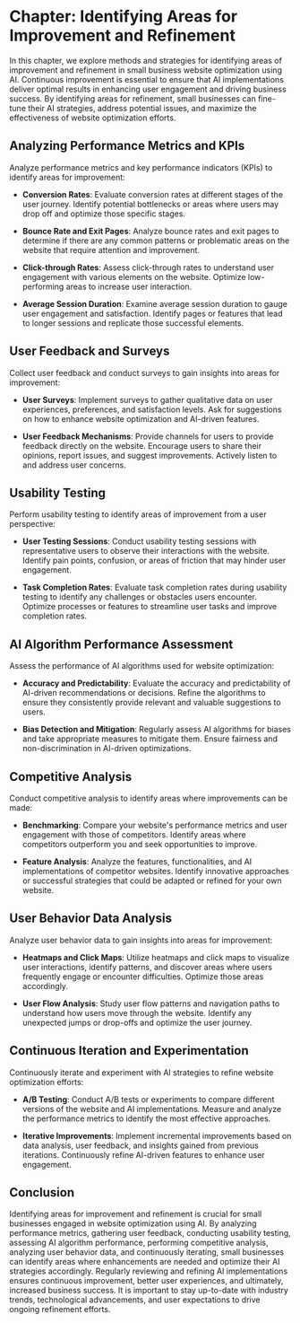 Chapter: Identifying Areas for Improvement and Refinement
=========================================================

In this chapter, we explore methods and strategies for identifying areas of improvement and refinement in small business website optimization using AI. Continuous improvement is essential to ensure that AI implementations deliver optimal results in enhancing user engagement and driving business success. By identifying areas for refinement, small businesses can fine-tune their AI strategies, address potential issues, and maximize the effectiveness of website optimization efforts.

Analyzing Performance Metrics and KPIs
--------------------------------------

Analyze performance metrics and key performance indicators (KPIs) to identify areas for improvement:

* **Conversion Rates**: Evaluate conversion rates at different stages of the user journey. Identify potential bottlenecks or areas where users may drop off and optimize those specific stages.

* **Bounce Rate and Exit Pages**: Analyze bounce rates and exit pages to determine if there are any common patterns or problematic areas on the website that require attention and improvement.

* **Click-through Rates**: Assess click-through rates to understand user engagement with various elements on the website. Optimize low-performing areas to increase user interaction.

* **Average Session Duration**: Examine average session duration to gauge user engagement and satisfaction. Identify pages or features that lead to longer sessions and replicate those successful elements.

User Feedback and Surveys
-------------------------

Collect user feedback and conduct surveys to gain insights into areas for improvement:

* **User Surveys**: Implement surveys to gather qualitative data on user experiences, preferences, and satisfaction levels. Ask for suggestions on how to enhance website optimization and AI-driven features.

* **User Feedback Mechanisms**: Provide channels for users to provide feedback directly on the website. Encourage users to share their opinions, report issues, and suggest improvements. Actively listen to and address user concerns.

Usability Testing
-----------------

Perform usability testing to identify areas of improvement from a user perspective:

* **User Testing Sessions**: Conduct usability testing sessions with representative users to observe their interactions with the website. Identify pain points, confusion, or areas of friction that may hinder user engagement.

* **Task Completion Rates**: Evaluate task completion rates during usability testing to identify any challenges or obstacles users encounter. Optimize processes or features to streamline user tasks and improve completion rates.

AI Algorithm Performance Assessment
-----------------------------------

Assess the performance of AI algorithms used for website optimization:

* **Accuracy and Predictability**: Evaluate the accuracy and predictability of AI-driven recommendations or decisions. Refine the algorithms to ensure they consistently provide relevant and valuable suggestions to users.

* **Bias Detection and Mitigation**: Regularly assess AI algorithms for biases and take appropriate measures to mitigate them. Ensure fairness and non-discrimination in AI-driven optimizations.

Competitive Analysis
--------------------

Conduct competitive analysis to identify areas where improvements can be made:

* **Benchmarking**: Compare your website's performance metrics and user engagement with those of competitors. Identify areas where competitors outperform you and seek opportunities to improve.

* **Feature Analysis**: Analyze the features, functionalities, and AI implementations of competitor websites. Identify innovative approaches or successful strategies that could be adapted or refined for your own website.

User Behavior Data Analysis
---------------------------

Analyze user behavior data to gain insights into areas for improvement:

* **Heatmaps and Click Maps**: Utilize heatmaps and click maps to visualize user interactions, identify patterns, and discover areas where users frequently engage or encounter difficulties. Optimize those areas accordingly.

* **User Flow Analysis**: Study user flow patterns and navigation paths to understand how users move through the website. Identify any unexpected jumps or drop-offs and optimize the user journey.

Continuous Iteration and Experimentation
----------------------------------------

Continuously iterate and experiment with AI strategies to refine website optimization efforts:

* **A/B Testing**: Conduct A/B tests or experiments to compare different versions of the website and AI implementations. Measure and analyze the performance metrics to identify the most effective approaches.

* **Iterative Improvements**: Implement incremental improvements based on data analysis, user feedback, and insights gained from previous iterations. Continuously refine AI-driven features to enhance user engagement.

Conclusion
----------

Identifying areas for improvement and refinement is crucial for small businesses engaged in website optimization using AI. By analyzing performance metrics, gathering user feedback, conducting usability testing, assessing AI algorithm performance, performing competitive analysis, analyzing user behavior data, and continuously iterating, small businesses can identify areas where enhancements are needed and optimize their AI strategies accordingly. Regularly reviewing and refining AI implementations ensures continuous improvement, better user experiences, and ultimately, increased business success. It is important to stay up-to-date with industry trends, technological advancements, and user expectations to drive ongoing refinement efforts.
